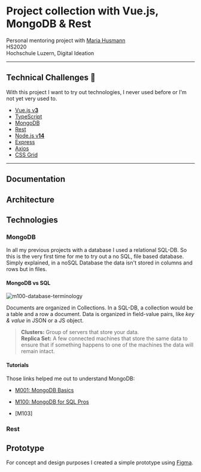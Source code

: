 # Project collection with Vue.js, MongoDB & Rest

Personal mentoring project with [Maria Husmann](https://github.com/mhusm)  
HS2020  
Hochschule Luzern, Digital Ideation

---

## Technical Challenges :rocket:
With this project I want to try out technologies, I never used before or I'm not yet very used to.

- [Vue.js v**3**](https://v3.vuejs.org/)
- [TypeScript](https://www.typescriptlang.org/)
- [MongoDB](https://www.mongodb.com/)
- [Rest](https://restfulapi.net/)
- [Node.js v**14**](https://nodejs.org/)
- [Express](https://expressjs.com/)
- [Axios]()
- [CSS Grid]()

---

## Documentation

## Architecture  

## Technologies  

### MongoDB
In all my previous projects with a database I used a relational SQL-DB. So this is the very first time for me to try out a no SQL, file based database. Simply explained, in a noSQL Database the data isn't stored in columns and rows but in files.  

#### MongoDB vs SQL

![m100-database-terminology](https://university-courses.s3.amazonaws.com/M100/m100-database-terminology.png)  

Documents are organized in Collections. In a SQL-DB, a collection would be a table and a row a document.
Data is organized in field-value pairs, like _key & value_ in JSON or a JS object.

>__Clusters:__ Group of servers that store your data.  
__Replica Set:__ A few connected machines that store the same data to ensure that if something happens to one of the machines the data will remain intact.

#### Tutorials
Those links helped me out to understand MongoDB:
- [M001: MongoDB Basics](https://university.mongodb.com/courses/M001/about)
- [M100: MongoDB for SQL Pros](https://university.mongodb.com/courses/M100/about)

- [M103]

### Rest

## Prototype
For concept and design purposes I created a simple prototype using [Figma](https://www.figma.com/).